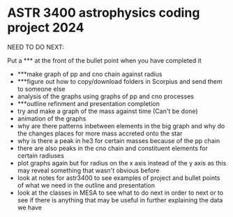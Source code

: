 # ASTR 3400 astrophysics coding project 2024

NEED TO DO NEXT:      

Put a *** at the front of the bullet point when you have completed it

- ***make graph of pp and cno chain against radius 
- ***figure out how to copy/download folders in Scorpius and send them to someone else
- analysis of the graphs using graphs of pp and cno processes
- ***outline refinment and presentation completion
- try and make a graph of the mass against time (Can't be done)
- animation of the graphs
- why are there patterns inbetween elements in the big graph and why do the changes places for more mass accreted onto the star
- why is there a peak in he3 for certain masses because of the pp chain
- there are also peaks in the cno chain and constituent elements for certain radiuses
- plot graphs again but for radius on the x axis instead of the y axis as this may reveal something that wasn't obvious before
- look at notes for astr3400 to see examples of project and bullet points of what we need in the outline and presentation
- look at the classes in MESA to see what to do next in order to next or to see if there is anything that may be useful in further explaining the data we have
